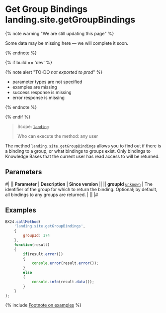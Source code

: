 # Get Group Bindings landing.site.getGroupBindings

{% note warning "We are still updating this page" %}

Some data may be missing here — we will complete it soon.

{% endnote %}

{% if build == 'dev' %}

{% note alert "TO-DO _not exported to prod_" %}

- parameter types are not specified
- examples are missing
- success response is missing
- error response is missing

{% endnote %}

{% endif %}

> Scope: [`landing`](../../../scopes/permissions.md)
>
> Who can execute the method: any user

The method `landing.site.getGroupBindings` allows you to find out if there is a binding to a group, or what bindings to groups exist. Only bindings to Knowledge Bases that the current user has read access to will be returned.

## Parameters

#|
|| **Parameter** | **Description** | **Since version** ||
|| **groupId**
[`unknown`](../../../data-types.md) | The identifier of the group for which to return the binding. Optional; by default, all bindings to any groups are returned. | ||
|#

## Examples

```js
BX24.callMethod(
    'landing.site.getGroupBindings',
    {
        groupId: 174
    },
    function(result)
    {
        if(result.error())
        {
            console.error(result.error());
        }
        else
        {
            console.info(result.data());
        }
    }
);
```

{% include [Footnote on examples](../../../../_includes/examples.md) %}